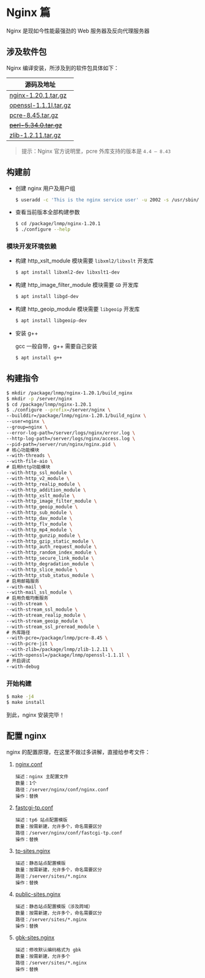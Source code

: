 # Nginx 篇

Nginx 是现如今性能最强劲的 Web 服务器及反向代理服务器

## 涉及软件包

Nginx 编译安装，所涉及到的软件包具体如下：

| 源码及地址                                                                     |
| ------------------------------------------------------------------------------ |
| [nginx-1.20.1.tar.gz](http://nginx.org/en/download.html)                       |
| [openssl-1.1.1l.tar.gz](https://www.openssl.org/source/)                       |
| [pcre-8.45.tar.gz](https://sourceforge.net/projects/pcre/files/pcre/)          |
| ~~[perl-5.34.0.tar.gz](https://www.activestate.com/products/perl/downloads/)~~ |
| [zlib-1.2.11.tar.gz](http://www.zlib.net/)                                     |

> 提示：Nginx 官方说明里，pcre 外库支持的版本是 `4.4 — 8.43`

## 构建前

-   创建 nginx 用户及用户组

    ```sh
    $ useradd -c 'This is the nginx service user' -u 2002 -s /usr/sbin/nologin -d /server/www -M -U nginx
    ```

-   查看当前版本全部构建参数

    ```sh
    $ cd /package/lnmp/nginx-1.20.1
    $ ./configure --help
    ```

### 模块开发环境依赖

-   构建 http_xslt_module 模块需要 `libxml2/libxslt` 开发库

    ```sh
    $ apt install libxml2-dev libxslt1-dev
    ```

-   构建 http_image_filter_module 模块需要 `GD` 开发库

    ```sh
    $ apt install libgd-dev
    ```

-   构建 http_geoip_module 模块需要 `libgeoip` 开发库

    ```sh
    $ apt install libgeoip-dev
    ```

-   安装 g++

    gcc 一般自带，g++ 需要自己安装

    ```sh
    $ apt install g++
    ```

## 构建指令

```sh
$ mkdir /package/lnmp/nginx-1.20.1/build_nginx
$ mkdir -p /server/nginx
$ cd /package/lnmp/nginx-1.20.1
$ ./configure --prefix=/server/nginx \
--builddir=/package/lnmp/nginx-1.20.1/build_nginx \
--user=nginx \
--group=nginx \
--error-log-path=/server/logs/nginx/error.log \
--http-log-path=/server/logs/nginx/access.log \
--pid-path=/server/run/nginx/nginx.pid \
# 核心功能模块
--with-threads \
--with-file-aio \
# 启用http功能模块
--with-http_ssl_module \
--with-http_v2_module \
--with-http_realip_module \
--with-http_addition_module \
--with-http_xslt_module \
--with-http_image_filter_module \
--with-http_geoip_module \
--with-http_sub_module \
--with-http_dav_module \
--with-http_flv_module \
--with-http_mp4_module \
--with-http_gunzip_module \
--with-http_gzip_static_module \
--with-http_auth_request_module \
--with-http_random_index_module \
--with-http_secure_link_module \
--with-http_degradation_module \
--with-http_slice_module \
--with-http_stub_status_module \
# 启用邮箱服务
--with-mail \
--with-mail_ssl_module \
# 启用负载均衡服务
--with-stream \
--with-stream_ssl_module \
--with-stream_realip_module \
--with-stream_geoip_module \
--with-stream_ssl_preread_module \
# 外库路径
--with-pcre=/package/lnmp/pcre-8.45 \
--with-pcre-jit \
--with-zlib=/package/lnmp/zlib-1.2.11 \
--with-openssl=/package/lnmp/openssl-1.1.1l \
# 开启调试
--with-debug
```

### 开始构建

```sh
$ make -j4
$ make install
```

到此，nginx 安装完毕！

## 配置 nginx

nginx 的配置原理，在这里不做过多讲解，直接给参考文件：

1. [nginx.conf](./nginx/nginx.conf.md)

    ```text
    描述：nginx 主配置文件
    数量：1个
    路径：/server/nginx/conf/nginx.conf
    操作：替换
    ```

2. [fastcgi-tp.conf](./nginx/fastcgi-tp.conf.md)

    ```text
    描述：tp6 站点配置模版
    数量：按需新建，允许多个，命名需要区分
    路径：/server/nginx/conf/fastcgi-tp.conf
    操作：替换
    ```

3. [tp-sites.nginx](./nginx/tp-sites.nginx.md)

    ```text
    描述：静态站点配置模版
    数量：按需新建，允许多个，命名需要区分
    路径：/server/sites/*.nginx
    操作：替换
    ```

4. [public-sites.nginx](./nginx/public-sites.nginx.md)

    ```text
    描述：静态站点配置模版（涉及跨域）
    数量：按需新建，允许多个，命名需要区分
    路径：/server/sites/*.nginx
    操作：替换
    ```

5. [gbk-sites.nginx](./nginx/gbk-sites.nginx.md)

    ```text
    描述：修改默认编码格式为 gbk
    数量：按需新建，允许多个
    路径：/server/sites/*.nginx
    操作：替换
    ```
